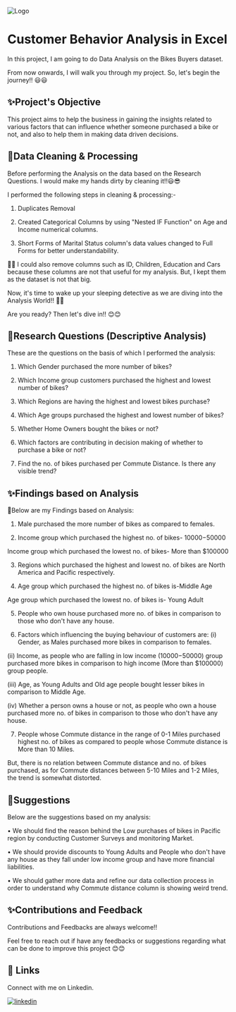 
![Logo](https://welovedaily.com/media/pages/resources/35-outstanding-bicycle-illustrations/2273525342-1681375205/bike-illustrations-thumb-1530x1080-q72.jpg)


# Customer Behavior Analysis in Excel

In this project, I am going to do Data Analysis on the Bikes Buyers dataset.

From now onwards, I will walk you through my project. So, let's begin the journey!! 😃😃


## ✨Project's Objective
This project aims to help the business in gaining the insights related to various factors that can influence whether someone purchased a bike or not, and also to help them in making data driven decisions. 
## 📌Data Cleaning & Processing
Before performing the Analysis on the data based on the Research Questions. I would make my hands dirty by cleaning it!!😃😎

I performed the following steps in cleaning & processing:-

1. Duplicates Removal


2. Created Categorical Columns by using "Nested IF Function" on Age and Income numerical columns.

3. Short Forms of Marital Status column's data values changed to Full Forms for better understandability. 


📌📌 I could also remove columns such as ID, Children, Education and Cars because these columns are not that useful for my analysis. But, I kept them as the dataset is not that big.  

Now, it's time to wake up your sleeping detective as we are diving into the Analysis World!! 🤠😀

Are you ready? Then let's dive in!! 😊😊





## 🤔Research Questions (Descriptive Analysis)

These are the questions on the basis of which I performed the analysis:  
1. Which Gender purchased the more number of bikes?

2. Which Income group customers purchased the highest and lowest number of bikes?

3. Which Regions are having the highest and lowest bikes purchase?

4. Which Age groups purchased the highest and lowest number of bikes?

5. Whether Home Owners bought the bikes or not?

6. Which factors are contributing in decision making of whether to purchase a bike or not?

7. Find the no. of bikes purchased per Commute Distance. Is there any visible trend?
## ✨Findings based on Analysis
📌Below are my Findings based on Analysis: 

1. Male purchased the more number of bikes as compared to females.

2. Income group which purchased the highest no. of bikes- $10000-$50000  

Income group which purchased the lowest no. of bikes- More than $100000 

3. Regions which purchased the highest and lowest no. of bikes are North America and Pacific respectively.

4. Age group which purchased the highest no. of bikes is-Middle Age

Age group which purchased the lowest no. of bikes is- Young Adult

5. People who own house purchased more no. of bikes in comparison to those who don't have any house.

6. Factors which influencing the buying behaviour of customers are:
(i) Gender, as Males purchased more bikes in comparison to females.

(ii) Income, as people who are falling in low income ($10000-$50000) group purchased more bikes in comparison to high income (More than $100000) group people.

(iii) Age, as Young Adults and Old age people bought lesser bikes in comparison to Middle Age.

(iv) Whether a person owns a house or not, as people who own a house purchased more no. of bikes in comparison to those who don't have any house.

7. People whose Commute distance in the range of 0-1 Miles purchased highest no. of bikes as compared to people whose Commute distance is More than 10 Miles. 

But, there is no relation between Commute distance and no. of bikes purchased, as for Commute distances between 5-10 Miles and 1-2 Miles, the trend is somewhat distorted. 

 








 


## 📌Suggestions

Below are the suggestions based on my analysis:

• We should find the reason behind the Low purchases of bikes in Pacific region by conducting Customer Surveys and monitoring Market.

• We should provide discounts to Young Adults and People who don't have any house as they fall under low income group and have more financial liabilities.

• We should gather more data and refine our data collection process in order to understand why Commute distance column is showing weird trend. 
## ✨Contributions and Feedback

Contributions and Feedbacks are always welcome!! 

Feel free to reach out if have any feedbacks or suggestions regarding what can be done to improve this project 😊😊


## 🔗 Links
Connect with me on Linkedin. 

[![linkedin](https://img.shields.io/badge/linkedin-0A66C2?style=for-the-badge&logo=linkedin&logoColor=white)](https://www.linkedin.com/)


